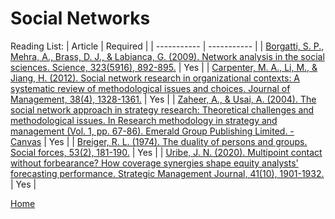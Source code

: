 # Social Networks

Reading List:
| Article | Required |
| ----------- | ----------- |
| [Borgatti, S. P., Mehra, A., Brass, D. J., & Labianca, G. (2009). Network analysis in the social sciences. Science, 323(5916), 892-895.](https://www.science.org/doi/abs/10.1126/science.1165821) | Yes |
| [Carpenter, M. A., Li, M., & Jiang, H. (2012). Social network research in organizational contexts: A systematic review of methodological issues and choices. Journal of Management, 38(4), 1328-1361.](https://journals.sagepub.com/doi/10.1177/0149206312440119) | Yes |
| [Zaheer, A., & Usai, A. (2004). The social network approach in strategy research: Theoretical challenges and methodological issues. In Research methodology in strategy and management (Vol. 1, pp. 67-86). Emerald Group Publishing Limited. - Canvas](https://iu.instructure.com/courses/2200447/modules) | Yes |
| [Breiger, R. L. (1974). The duality of persons and groups. Social forces, 53(2), 181-190.](https://academic.oup.com/sf/article-pdf/53/2/181/6889755/53-2-181.pdf) | Yes |
| [Uribe, J. N. (2020). Multipoint contact without forbearance? How coverage synergies shape equity analysts' forecasting performance. Strategic Management Journal, 41(10), 1901-1932.](https://onlinelibrary.wiley.com/doi/pdfdirect/10.1002/smj.3188) | Yes |

[Home](../README.md)